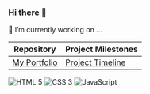 ### Hi there 👋
🔭 I’m currently working on ...

|Repository                                                                     |Project Milestones                                                              |
|-------------------------------------------------------------------------------|-------------------------------------------------------------------------------|
|[My Portfolio](https://github.com/isaiahdaviscom/myportfolio)                  |[Project Timeline](https://github.com/users/isaiahdaviscom/projects/2)         |


<img src="https://img.shields.io/badge/HTML-239120?style=for-the-badge&logo=html5&logoColor=white" alt="HTML 5"/> <img src="https://img.shields.io/badge/CSS-239120?&style=for-the-badge&logo=css3&logoColor=white" alt="CSS 3"/> <img src="https://img.shields.io/badge/JavaScript-F7DF1E?style=for-the-badge&logo=JavaScript&logoColor=white" alt="JavaScript"/>
<!--

https://www.markdownguide.org/basic-syntax/

**isaiahdaviscom/isaiahdaviscom** is a ✨ _special_ ✨ repository because its `README.md` (this file) appears on your GitHub profile.

Here are some ideas to get you started:

- 🔭 I’m currently working on ...
- 🌱 I’m currently learning ...
- 👯 I’m looking to collaborate on ...
- 🤔 I’m looking for help with ...
- 💬 Ask me about ...
- 📫 How to reach me: ...
- 😄 Pronouns: ...
- ⚡ Fun fact: ...
-->
